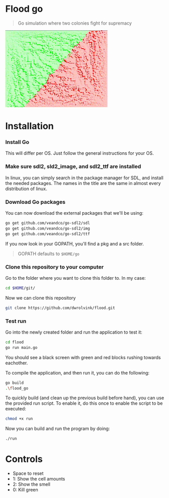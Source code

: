 # Flood go
> Go simulation where two colonies fight for supremacy 

![Demo](readme/flood.gif)

# Installation
### Install Go
This will differ per OS. Just follow the general instructions for your OS.

### Make sure sdl2, sld2_image, and sdl2_ttf are installed
In linux, you can simply search in the package manager for SDL, and install the
needed packages. The names in the title are the same in almost every distribution of linux.

### Download Go packages
You can now download the external packages that we'll be using:
```bash
go get github.com/veandco/go-sdl2/sdl
go get github.com/veandco/go-sdl2/img
go get github.com/veandco/go-sdl2/ttf
```

If you now look in your GOPATH, you'll find a pkg and a src folder.
> GOPATH defaults to `$HOME/go`

### Clone this repository to your computer
Go to the folder where you want to clone this folder to. In my case:

```bash
cd $HOME/git/
```

Now we can clone this repository

```bash
git clone https://github.com/dwrolvink/flood.git
```

### Test run
Go into the newly created folder and run the application to test it:
```bash
cd flood
go run main.go
```

You should see a black screen with green and red blocks rushing towards eachother.

To compile the application, and then run it, you can do the following:
```bash
go build
.\flood_go
```

To quickly build (and clean up the previous build before hand), you can use the
provided run script. To enable it, do this once to enable the script to be executed:
```bash
chmod +x run
```

Now you can build and run the program by doing:
```bash
./run
```

# Controls
- Space to reset
- 1: Show the cell amounts
- 2: Show the smell
- 0: Kill green 
